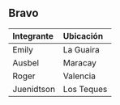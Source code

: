 ## Bravo


| Integrante  | Ubicación |
| :--------   | :-------  |
| Emily       | La Guaira |
| Ausbel      | Maracay   |
| Roger       | Valencia  |
| Juenidtson  | Los Teques |